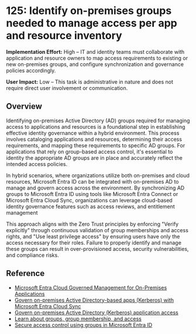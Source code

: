 # 125: Identify on-premises groups needed to manage access per app and resource inventory

**Implementation Effort:** High – IT and identity teams must collaborate with application and resource owners to map access requirements to existing or new on-premises groups, and configure synchronization and governance policies accordingly.

**User Impact:** Low – This task is administrative in nature and does not require direct user involvement or communication.

## Overview

Identifying on-premises Active Directory (AD) groups required for managing access to applications and resources is a foundational step in establishing effective identity governance within a hybrid environment. This process involves cataloging applications and resources, determining their access requirements, and mapping these requirements to specific AD groups. For applications that rely on group-based access control, it's essential to identity the appropriate AD groups are in place and accurately reflect the intended access policies.

In hybrid scenarios, where organizations utilize both on-premises and cloud resources, Microsoft Entra ID can be integrated with on-premises AD to manage and govern access across the environment. By synchronizing AD groups to Microsoft Entra ID using tools like Microsoft Entra Connect or Microsoft Entra Cloud Sync, organizations can leverage cloud-based identity governance features such as access reviews, and entitlement management

This approach aligns with the Zero Trust principles by enforcing "Verify explicitly" through continuous validation of group memberships and access rights, and "Use least privilege access" by ensuring users have only the access necessary for their roles. Failure to properly identify and manage these groups can result in over-provisioned access, security vulnerabilities, and compliance risks.

## Reference

* [Microsoft Entra Cloud Governed Management for On-Premises Applications](https://learn.microsoft.com/entra/identity/hybrid/connect/cloud-governed-management-for-on-premises)
* [Govern on-premises Active Directory-based apps (Kerberos) with Microsoft Entra Cloud Sync](https://learn.microsoft.com/entra/id-governance/scenarios/provision-entra-to-active-directory-groups)
* [Govern on-premises Active Directory (Kerberos) application access](https://learn.microsoft.com/entra/identity/hybrid/cloud-sync/govern-on-premises-groups)
* [Learn about groups, group membership, and access](https://learn.microsoft.com/entra/fundamentals/concept-learn-about-groups)
* [Secure access control using groups in Microsoft Entra ID](https://learn.microsoft.com/entra/identity-platform/secure-group-access-control)

